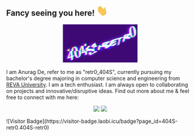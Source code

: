 ## Fancy seeing you here! <img src="https://github.com/404S-retr0/404S-retr0/blob/main/wave.gif" width="30px">
<html>
<p align="center">
  <img width="200" src="https://github.com/404S-retr0/404S-retr0/blob/main/MOSHED-2021-11-8-17-29-34.gif">
</p>
I am Anurag De, refer to me as "retr0_404S", currently pursuing my bachelor's degree majoring in computer science and engineering from <a href="https://reva.edu.in/">REVA University</a>.
I am a tech enthusiast. I am always open to collaborating on projects and innovative/disruptive ideas. Find out more about me & feel free to connect with me here:
<p align="center">
<a href= "https://www.linkedin.com/in/anurag-de-404s-retr0/"><img src="https://img.icons8.com/clouds/100/000000/linkedin.png"/></a>
 <a href= "mailto:anuragde415@gmail.com"><img src="https://img.icons8.com/clouds/100/000000/gmail-new.png"/></a>
</p>
 </html>
![Visitor Badge](https://visitor-badge.laobi.icu/badge?page_id=404S-retr0.404S-retr0)
